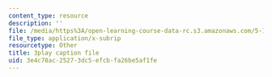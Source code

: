 ```yaml
---
content_type: resource
description: ''
file: /media/https%3A/open-learning-course-data-rc.s3.amazonaws.com/5-111sc-principles-of-chemical-science-fall-2014/3e4c78ac25273dc5efcbfa26be5af1fe_KHkNrbSKFic.srt
file_type: application/x-subrip
resourcetype: Other
title: 3play caption file
uid: 3e4c78ac-2527-3dc5-efcb-fa26be5af1fe
---
```

